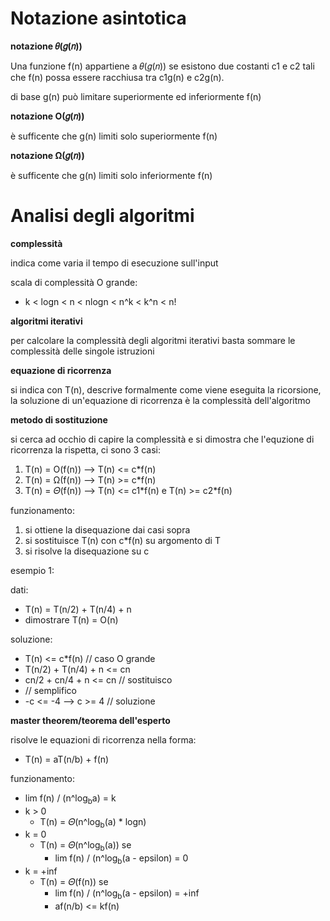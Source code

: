 # Notazione asintotica

**notazione 𝜃(𝑔(𝑛))**

Una funzione f(n) appartiene a 𝜃(𝑔(𝑛)) se esistono due
costanti c1 e c2 tali che f(n) possa essere racchiusa tra
c1g(n) e c2g(n).

di base g(n) può limitare superiormente ed inferiormente f(n)

**notazione O(𝑔(𝑛))**

è sufficente che g(n) limiti solo superiormente f(n)

**notazione Ω(𝑔(𝑛))**

è sufficente che g(n) limiti solo inferiormente f(n)

# Analisi degli algoritmi

**complessità**

indica come varia il tempo di esecuzione sull'input

scala di complessità O grande:
* k < logn < n < nlogn < n^k < k^n < n!

**algoritmi iterativi**

per calcolare la complessità degli algoritmi iterativi basta sommare le complessità delle singole istruzioni

**equazione di ricorrenza**

si indica con T(n), descrive formalmente come viene eseguita la ricorsione, la soluzione di un'equazione di ricorrenza è la complessità dell'algoritmo

**metodo di sostituzione**

si cerca ad occhio di capire la complessità e si dimostra che l'equzione di ricorrenza la rispetta, ci sono 3 casi:
1. T(n) = O(f(n)) --> T(n) <= c*f(n)
2. T(n) = Ω(f(n)) --> T(n) >= c*f(n)
3. T(n) = 𝛩(f(n)) --> T(n) <= c1\*f(n) e  T(n) >= c2*f(n)

funzionamento:
1. si ottiene la disequazione dai casi sopra
2. si sostituisce T(n) con c*f(n) su argomento di T
3. si risolve la disequazione su c

esempio 1:

dati:
* T(n) = T(n/2) + T(n/4) + n
* dimostrare T(n) = O(n)

soluzione:
* T(n) <= c*f(n) // caso O grande
* T(n/2) + T(n/4) + n <= cn
* cn/2 + cn/4 + n <= cn // sostituisco
* // semplifico
* -c <= -4 --> c >= 4 // soluzione

**master theorem/teorema dell'esperto**

risolve le equazioni di ricorrenza nella forma:
* T(n) = aT(n/b) + f(n)

funzionamento:
* lim f(n) / (n^log<sub>b</sub>a) = k
* k > 0
    * T(n) = 𝛩(n^log<sub>b</sub>(a) * logn)
* k = 0
    * T(n) = 𝛩(n^log<sub>b</sub>(a)) se
        * lim f(n) / (n^log<sub>b</sub>(a - epsilon) = 0
* k = +inf
    * T(n) = 𝛩(f(n)) se
        * lim f(n) / (n^log<sub>b</sub>(a - epsilon) = +inf
        * af(n/b) <= kf(n)